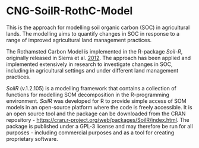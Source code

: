 # CNG-SoilR-RothC-Model

This is the approach for modelling soil organic carbon (SOC) in agricultural lands. The modelling aims to quantify changes in SOC in response to a range of improved agricultural land management practices. 

The Rothamsted Carbon Model is implemented in the R-package *Soil-R*, originally released in Sierra et al. [2012](https://gmd.copernicus.org/articles/5/1045/2012/). The approach has been applied and implemented extensively in research to investigate changes in SOC, including in agricultural settings and under different land management practices. 

*SoilR* (v.1.2.105) is a modelling framework that contains a collection of functions for modelling SOM decomposition in the R-programming environment. 
*SoilR* was developed for R to provide simple access of SOM models in an open-source platform where the code is freely accessible. It is an open source tool and the package can be downloaded from the CRAN repository - https://cran.r-project.org/web/packages/SoilR/index.html.
The package is published under a GPL-3 license and may therefore be run for all purposes - including commercial purposes and as a tool for creating proprietary software. 
